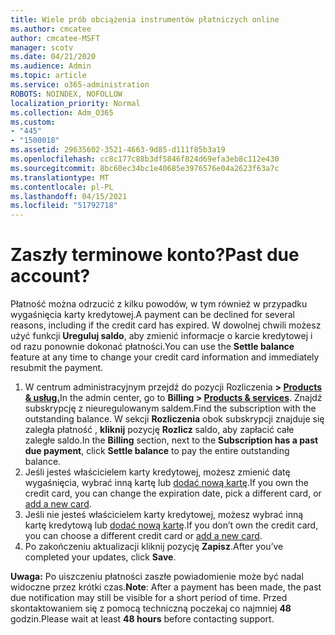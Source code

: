 ```yaml
---
title: Wiele prób obciążenia instrumentów płatniczych online
ms.author: cmcatee
author: cmcatee-MSFT
manager: scotv
ms.date: 04/21/2020
ms.audience: Admin
ms.topic: article
ms.service: o365-administration
ROBOTS: NOINDEX, NOFOLLOW
localization_priority: Normal
ms.collection: Adm_O365
ms.custom:
- "445"
- "1500018"
ms.assetid: 29635602-3521-4663-9d85-d111f85b3a19
ms.openlocfilehash: cc8c177c88b3df5846f824d69efa3eb8c112e430
ms.sourcegitcommit: 8bc60ec34bc1e40685e3976576e04a2623f63a7c
ms.translationtype: MT
ms.contentlocale: pl-PL
ms.lasthandoff: 04/15/2021
ms.locfileid: "51792718"
---
```

# <a name="past-due-account"></a><span data-ttu-id="0350d-102">Zaszły terminowe konto?</span><span class="sxs-lookup"><span data-stu-id="0350d-102">Past due account?</span></span>

<span data-ttu-id="0350d-103">Płatność można odrzucić z kilku powodów, w tym również w przypadku wygaśnięcia karty kredytowej.</span><span class="sxs-lookup"><span data-stu-id="0350d-103">A payment can be declined for several reasons, including if the credit card has expired.</span></span> <span data-ttu-id="0350d-104">W dowolnej chwili możesz użyć funkcji **Ureguluj saldo**, aby zmienić informacje o karcie kredytowej i od razu ponownie dokonać płatności.</span><span class="sxs-lookup"><span data-stu-id="0350d-104">You can use the **Settle balance** feature at any time to change your credit card information and immediately resubmit the payment.</span></span>

1. <span data-ttu-id="0350d-105">W centrum administracyjnym przejdź do pozycji Rozliczenia **> [Products & usług.](https://go.microsoft.com/fwlink/p/?linkid=842054)**</span><span class="sxs-lookup"><span data-stu-id="0350d-105">In the admin center, go to **Billing > [Products & services](https://go.microsoft.com/fwlink/p/?linkid=842054)**.</span></span>
<span data-ttu-id="0350d-106">Znajdź subskrypcję z nieuregulowanym saldem.</span><span class="sxs-lookup"><span data-stu-id="0350d-106">Find the subscription with the outstanding balance.</span></span> <span data-ttu-id="0350d-107">W sekcji **Rozliczenia** obok subskrypcji znajduje się zaległa płatność , **kliknij** pozycję **Rozlicz** saldo, aby zapłacić całe zaległe saldo.</span><span class="sxs-lookup"><span data-stu-id="0350d-107">In the **Billing** section, next to the **Subscription has a past due payment**, click **Settle balance** to pay the entire outstanding balance.</span></span>
2. <span data-ttu-id="0350d-108">Jeśli jesteś właścicielem karty kredytowej, możesz zmienić datę wygaśnięcia, wybrać inną kartę lub [dodać nową kartę](https://docs.microsoft.com/microsoft-365/commerce/billing-and-payments/manage-payment-methods?view=o365-worldwide).</span><span class="sxs-lookup"><span data-stu-id="0350d-108">If you own the credit card, you can change the expiration date, pick a different card, or [add a new card](https://docs.microsoft.com/microsoft-365/commerce/billing-and-payments/manage-payment-methods?view=o365-worldwide).</span></span>
3. <span data-ttu-id="0350d-109">Jeśli nie jesteś właścicielem karty kredytowej, możesz wybrać inną kartę kredytową lub [dodać nową kartę](https://docs.microsoft.com/microsoft-365/commerce/billing-and-payments/manage-payment-methods?view=o365-worldwide).</span><span class="sxs-lookup"><span data-stu-id="0350d-109">If you don’t own the credit card, you can choose a different credit card or [add a new card](https://docs.microsoft.com/microsoft-365/commerce/billing-and-payments/manage-payment-methods?view=o365-worldwide).</span></span>
4. <span data-ttu-id="0350d-110">Po zakończeniu aktualizacji kliknij pozycję **Zapisz**.</span><span class="sxs-lookup"><span data-stu-id="0350d-110">After you’ve completed your updates, click **Save**.</span></span>

<span data-ttu-id="0350d-111">**Uwaga:** Po uiszczeniu płatności zaszłe powiadomienie może być nadal widoczne przez krótki czas.</span><span class="sxs-lookup"><span data-stu-id="0350d-111">**Note**: After a payment has been made, the past due notification may still be visible for a short period of time.</span></span> <span data-ttu-id="0350d-112">Przed skontaktowaniem się z pomocą techniczną poczekaj co najmniej **48** godzin.</span><span class="sxs-lookup"><span data-stu-id="0350d-112">Please wait at least **48 hours** before contacting support.</span></span>
